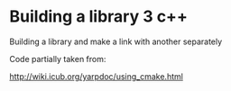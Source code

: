 Building a library 3 c++
=======================

Building a library and make a link with another separately

Code partially taken from:

http://wiki.icub.org/yarpdoc/using_cmake.html